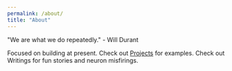 ```yaml
---
permalink: /about/
title: "About"
---
```


"We are what we do repeatedly." - Will Durant

Focused on building at present. Check out [Projects](/projects/) for examples. Check out Writings for fun stories and neuron misfirings. 
